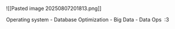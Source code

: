 
![[Pasted image 20250807201813.png]]

Operating system - Database Optimization - Big Data - Data Ops  :3